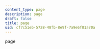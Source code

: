 ```yaml
---
content_type: page
description: page
draft: false
title: page
uid: cf7c51eb-5728-48fb-8e9f-7a9e6f81a70a
---
```

page